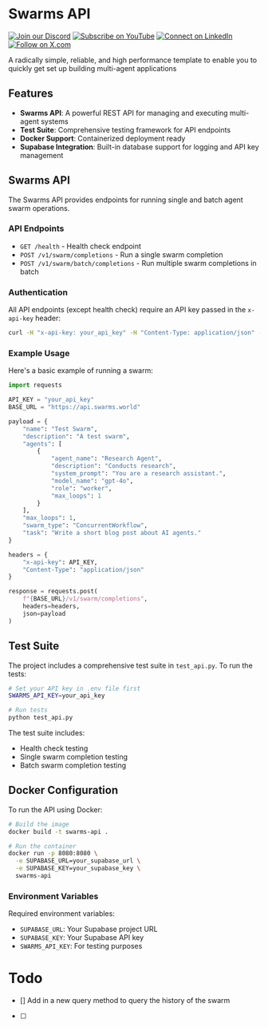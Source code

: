 # Swarms API 

[![Join our Discord](https://img.shields.io/badge/Discord-Join%20our%20server-5865F2?style=for-the-badge&logo=discord&logoColor=white)](https://discord.gg/agora-999382051935506503) [![Subscribe on YouTube](https://img.shields.io/badge/YouTube-Subscribe-red?style=for-the-badge&logo=youtube&logoColor=white)](https://www.youtube.com/@kyegomez3242) [![Connect on LinkedIn](https://img.shields.io/badge/LinkedIn-Connect-blue?style=for-the-badge&logo=linkedin&logoColor=white)](https://www.linkedin.com/in/kye-g-38759a207/) [![Follow on X.com](https://img.shields.io/badge/X.com-Follow-1DA1F2?style=for-the-badge&logo=x&logoColor=white)](https://x.com/kyegomezb)

A radically simple, reliable, and high performance template to enable you to quickly get set up building multi-agent applications

## Features

- **Swarms API**: A powerful REST API for managing and executing multi-agent systems
- **Test Suite**: Comprehensive testing framework for API endpoints
- **Docker Support**: Containerized deployment ready
- **Supabase Integration**: Built-in database support for logging and API key management


## Swarms API

The Swarms API provides endpoints for running single and batch agent swarm operations.

### API Endpoints

- `GET /health` - Health check endpoint
- `POST /v1/swarm/completions` - Run a single swarm completion
- `POST /v1/swarm/batch/completions` - Run multiple swarm completions in batch

### Authentication

All API endpoints (except health check) require an API key passed in the `x-api-key` header:

```bash
curl -H "x-api-key: your_api_key" -H "Content-Type: application/json" -X POST https://api.swarms.world/v1/swarm/completions
```

### Example Usage

Here's a basic example of running a swarm:

```python
import requests

API_KEY = "your_api_key"
BASE_URL = "https://api.swarms.world"

payload = {
    "name": "Test Swarm",
    "description": "A test swarm",
    "agents": [
        {
            "agent_name": "Research Agent",
            "description": "Conducts research",
            "system_prompt": "You are a research assistant.",
            "model_name": "gpt-4o",
            "role": "worker",
            "max_loops": 1
        }
    ],
    "max_loops": 1,
    "swarm_type": "ConcurrentWorkflow",
    "task": "Write a short blog post about AI agents."
}

headers = {
    "x-api-key": API_KEY,
    "Content-Type": "application/json"
}

response = requests.post(
    f"{BASE_URL}/v1/swarm/completions",
    headers=headers,
    json=payload
)
```

## Test Suite

The project includes a comprehensive test suite in `test_api.py`. To run the tests:

```bash
# Set your API key in .env file first
SWARMS_API_KEY=your_api_key

# Run tests
python test_api.py
```

The test suite includes:
- Health check testing
- Single swarm completion testing
- Batch swarm completion testing

## Docker Configuration

To run the API using Docker:

```bash
# Build the image
docker build -t swarms-api .

# Run the container
docker run -p 8080:8080 \
  -e SUPABASE_URL=your_supabase_url \
  -e SUPABASE_KEY=your_supabase_key \
  swarms-api
```

### Environment Variables

Required environment variables:
- `SUPABASE_URL`: Your Supabase project URL
- `SUPABASE_KEY`: Your Supabase API key
- `SWARMS_API_KEY`: For testing purposes


# Todo

- [] Add in a new query method to query the history of the swarm
- [ ]